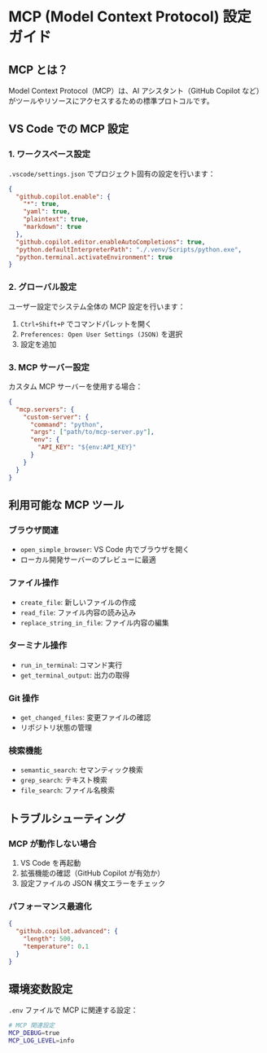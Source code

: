 # MCP (Model Context Protocol) 設定ガイド

## MCP とは？
Model Context Protocol（MCP）は、AI アシスタント（GitHub Copilot など）がツールやリソースにアクセスするための標準プロトコルです。

## VS Code での MCP 設定

### 1. ワークスペース設定
`.vscode/settings.json` でプロジェクト固有の設定を行います：

```json
{
  "github.copilot.enable": {
    "*": true,
    "yaml": true,
    "plaintext": true,
    "markdown": true
  },
  "github.copilot.editor.enableAutoCompletions": true,
  "python.defaultInterpreterPath": "./.venv/Scripts/python.exe",
  "python.terminal.activateEnvironment": true
}
```

### 2. グローバル設定
ユーザー設定でシステム全体の MCP 設定を行います：

1. `Ctrl+Shift+P` でコマンドパレットを開く
2. `Preferences: Open User Settings (JSON)` を選択
3. 設定を追加

### 3. MCP サーバー設定
カスタム MCP サーバーを使用する場合：

```json
{
  "mcp.servers": {
    "custom-server": {
      "command": "python",
      "args": ["path/to/mcp-server.py"],
      "env": {
        "API_KEY": "${env:API_KEY}"
      }
    }
  }
}
```

## 利用可能な MCP ツール

### ブラウザ関連
- `open_simple_browser`: VS Code 内でブラウザを開く
- ローカル開発サーバーのプレビューに最適

### ファイル操作
- `create_file`: 新しいファイルの作成
- `read_file`: ファイル内容の読み込み
- `replace_string_in_file`: ファイル内容の編集

### ターミナル操作
- `run_in_terminal`: コマンド実行
- `get_terminal_output`: 出力の取得

### Git 操作
- `get_changed_files`: 変更ファイルの確認
- リポジトリ状態の管理

### 検索機能
- `semantic_search`: セマンティック検索
- `grep_search`: テキスト検索
- `file_search`: ファイル名検索

## トラブルシューティング

### MCP が動作しない場合
1. VS Code を再起動
2. 拡張機能の確認（GitHub Copilot が有効か）
3. 設定ファイルの JSON 構文エラーをチェック

### パフォーマンス最適化
```json
{
  "github.copilot.advanced": {
    "length": 500,
    "temperature": 0.1
  }
}
```

## 環境変数設定
`.env` ファイルで MCP に関連する設定：

```bash
# MCP 関連設定
MCP_DEBUG=true
MCP_LOG_LEVEL=info
```